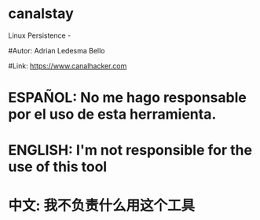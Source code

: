 # canalstay
Linux Persistence - 

#Autor: Adrian Ledesma Bello

#Link: https://www.canalhacker.com


# ESPAÑOL: No me hago responsable por el uso de esta herramienta.



# ENGLISH: I'm not responsible for the use of this tool



# 中文: 我不负责什么用这个工具

